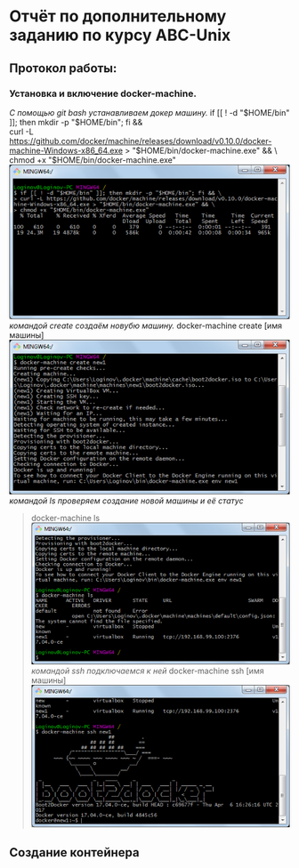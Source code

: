 # Отчёт по дополнительному заданию по курсу ABC-Unix
## Протокол  работы:
### Установка и включение docker-machine.

*С помощью git bash устанавливаем докер машину.*
  if [[ ! -d "$HOME/bin" ]]; then mkdir -p "$HOME/bin"; fi && \
  curl -L https://github.com/docker/machine/releases/download/v0.10.0/docker-machine-Windows-x86_64.exe > "$HOME/bin/docker-machine.exe" && \
  chmod +x "$HOME/bin/docker-machine.exe"
![1](/images/1.png)
*командой create создаём новубю машину.*
  docker-machine create [имя машины]
![2](/images/2.png)
*командой ls проверяем создание новой машины и её статус*
>docker-machine ls
![3](/images/3.png)
*командой ssh подключаемся к ней*
>docker-machine ssh [имя машины]
![4](/images/4.png)
## Создание контейнера
